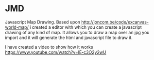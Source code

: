 JMD
==

Javascript Map Drawing. Based upon http://joncom.be/code/excanvas-world-map/ i created a editor with which you can
create a javascript drawing of any kind of map. It allows you to draw a map over an jpg you import and it will 
generate the html and javascript file to draw it.

I have created a video to show how it works
https://www.youtube.com/watch?v=lE-c3O2y2wU
